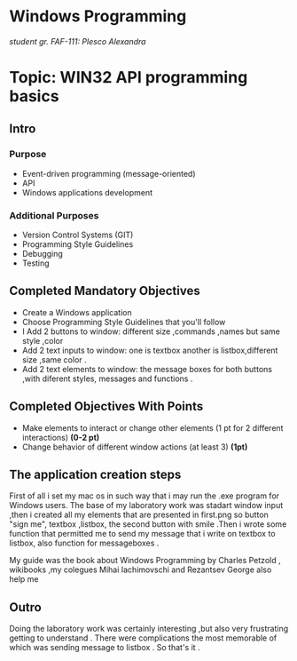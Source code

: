 # Windows Programming
###### student gr. FAF-111: Plesco Alexandra

# Topic: WIN32 API programming basics
## Intro
### Purpose
* Event-driven programming (message-oriented)
* API
* Windows applications development

### Additional Purposes
* Version Control Systems (GIT)
* Programming Style Guidelines
* Debugging
* Testing

## Completed Mandatory Objectives
* Create a Windows application
* Choose Programming Style Guidelines that you'll follow
* I Add 2 buttons to window: different size ,commands ,names but same style ,color
* Add 2 text inputs to window: one is textbox another is listbox,different size ,same color .
* Add 2 text elements to window: the message boxes for both buttons ,with diferent styles, messages and functions .

## Completed Objectives With Points
* Make elements to interact or change other elements (1 pt for 2 different interactions) **(0-2 pt)**
* Change behavior of different window actions (at least 3) **(1pt)**
## The application creation steps

First of all i set my mac os in such way that i may run the .exe program for Windows users.
The base of my laboratory work was stadart window input ,then i created all my elements that are presented in first.png so button "sign me", textbox ,listbox, the second button with smile .Then i wrote some function that permitted me to send my message that i write on textbox to listbox, also function for messageboxes . 
    



My guide was the book about Windows Programming by Charles Petzold
, wikibooks ,my colegues Mihai Iachimovschi and Rezantsev George also help me 



## Outro
Doing the laboratory work was certainly interesting ,but also very frustrating getting to understand 
. There were complications the most memorable of which was sending message to listbox . So that's it .


